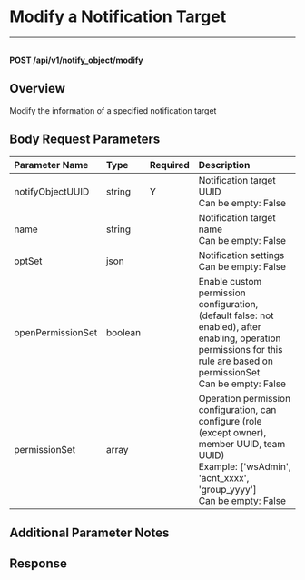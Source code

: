 # Modify a Notification Target

---

<br />**POST /api/v1/notify_object/modify**

## Overview
Modify the information of a specified notification target


## Body Request Parameters

| Parameter Name        | Type     | Required | Description              |
|:---------------------|:---------|:---------|:-------------------------|
| notifyObjectUUID     | string   | Y        | Notification target UUID<br>Can be empty: False <br> |
| name                 | string   |          | Notification target name<br>Can be empty: False <br> |
| optSet               | json     |          | Notification settings<br>Can be empty: False <br> |
| openPermissionSet    | boolean  |          | Enable custom permission configuration, (default false: not enabled), after enabling, operation permissions for this rule are based on permissionSet<br>Can be empty: False <br> |
| permissionSet        | array    |          | Operation permission configuration, can configure (role (except owner), member UUID, team UUID)<br>Example: ['wsAdmin', 'acnt_xxxx', 'group_yyyy'] <br>Can be empty: False <br> |

## Additional Parameter Notes



## Response
```shell
 
```